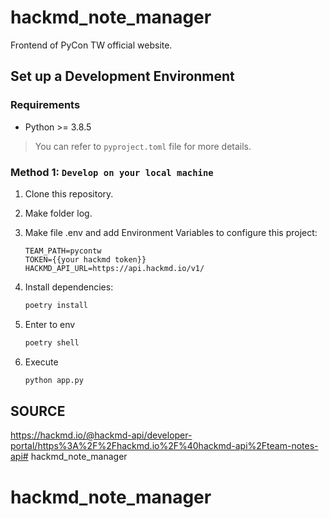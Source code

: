 # hackmd_note_manager

Frontend of PyCon TW official website.

## Set up a Development Environment

### Requirements

- Python >= 3.8.5

> You can refer to `pyproject.toml` file for more details.

### Method 1: `Develop on your local machine`

1. Clone this repository.

2. Make folder log.

3. Make file .env and add Environment Variables to configure this project:
    ```
    TEAM_PATH=pycontw
    TOKEN={{your hackmd token}}
    HACKMD_API_URL=https://api.hackmd.io/v1/
    ```

4. Install dependencies:

    ```bash
    poetry install
    ```

5. Enter to env

    ```bash
    poetry shell
    ```
6. Execute 

    ```bash
    python app.py
    ```


## SOURCE
https://hackmd.io/@hackmd-api/developer-portal/https%3A%2F%2Fhackmd.io%2F%40hackmd-api%2Fteam-notes-api# hackmd_note_manager
# hackmd_note_manager
